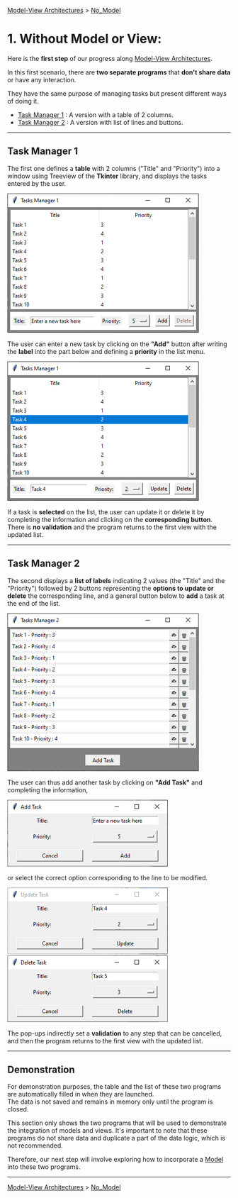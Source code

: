 [Model-View Architectures](../README.md) > [No_Model](No_Model.md)

# 1. Without Model or View: 

Here is the **first step** of our progress along [Model-View Architectures](../README.md).

In this first scenario, there are **two separate programs** that **don't share data** or have any interaction.

They have the same purpose of managing tasks but present different ways of doing it.

* [Task Manager 1](#task-manager-1) : A version with a table of 2 columns.
* [Task Manager 2](#task-manager-2) : A version with list of lines and buttons.

---

## Task Manager 1

The first one defines a **table** with 2 columns ("Title" and "Priority") into a window using Treeview of the **Tkinter** 
library, and displays the tasks entered by the user. 

![Task_Manager_1_Win](images/Task_Manager_1_Win.png)

The user can enter a new task by clicking on the **"Add"** button after writing the **label** into the part below and 
defining a **priority** in the list menu. 

![Task_Manager_1_select_Win](images/Task_Manager_1_select_Win.png)

If a task is **selected** on the list, the user can update it or delete it by completing the information and clicking 
on the **corresponding button**. There is **no validation** and the program returns to the first view with the updated 
list.

---

## Task Manager 2

The second displays a **list of labels** indicating 2 values (the "Title" and the "Priority") followed by 2 buttons 
representing the **options to update or delete** the corresponding line, and a general button below to **add** a task 
at the end of the list.

![Task_Manager_2_Win](images/Task_Manager_2_Win.png)

The user can thus add another task by clicking on **"Add Task"** and completing the information,

![Task_Manager_2_add_Win](images/Task_Manager_2_add_Win.png)   

 or select the correct option corresponding to the line to be modified.

![Task_Manager_2_update_Win](images/Task_Manager_2_update_Win.png)     ![Task_Manager_2_delete_Win](images/Task_Manager_2_delete_Win.png)

The pop-ups indirectly set a **validation** to any step that can be cancelled, and then the program returns to the first 
view with the updated list.

---

## Demonstration

For demonstration purposes, the table and the list of these two programs are automatically filled in when they are 
launched. \
The data is not saved and remains in memory only until the program is closed.

This section only shows the two programs that will be used to demonstrate the integration of models and views. 
It's important to note that these programs do not share data and duplicate a part of the data logic, which is not 
recommended. 

Therefore, our next step will involve exploring how to incorporate a [Model](../2_Model/Model.md) into these two programs.

---

[Model-View Architectures](../README.md) > [No_Model](No_Model.md)    